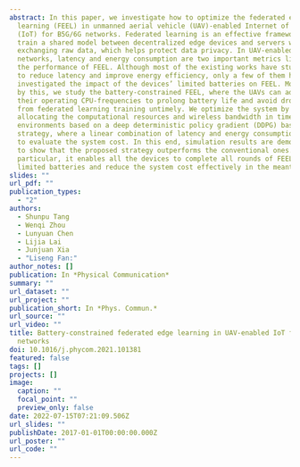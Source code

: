 ```yaml
---
abstract: In this paper, we investigate how to optimize the federated edge
  learning (FEEL) in unmanned aerial vehicle (UAV)-enabled Internet of Things
  (IoT) for B5G/6G networks. Federated learning is an effective framework to
  train a shared model between decentralized edge devices and servers without
  exchanging raw data, which helps protect data privacy. In UAV-enabled IoT
  networks, latency and energy consumption are two important metrics limiting
  the performance of FEEL. Although most of the existing works have studied how
  to reduce latency and improve energy efficiency, only a few of them have
  investigated the impact of the devices’ limited batteries on FEEL. Motivated
  by this, we study the battery-constrained FEEL, where the UAVs can adjust
  their operating CPU-frequencies to prolong battery life and avoid dropping
  from federated learning training untimely. We optimize the system by jointly
  allocating the computational resources and wireless bandwidth in time-varying
  environments based on a deep deterministic policy gradient (DDPG) based
  strategy, where a linear combination of latency and energy consumption is used
  to evaluate the system cost. In this end, simulation results are demonstrated
  to show that the proposed strategy outperforms the conventional ones. In
  particular, it enables all the devices to complete all rounds of FEEL with
  limited batteries and reduce the system cost effectively in the meantime.
slides: ""
url_pdf: ""
publication_types:
  - "2"
authors:
  - Shunpu Tang
  - Wenqi Zhou
  - Lunyuan Chen
  - Lijia Lai
  - Junjuan Xia
  - "Liseng Fan:"
author_notes: []
publication: In *Physical Communication*
summary: ""
url_dataset: ""
url_project: ""
publication_short: In *Phys. Commun.*
url_source: ""
url_video: ""
title: Battery-constrained federated edge learning in UAV-enabled IoT for B5G/6G
  networks
doi: 10.1016/j.phycom.2021.101381
featured: false
tags: []
projects: []
image:
  caption: ""
  focal_point: ""
  preview_only: false
date: 2022-07-15T07:21:09.506Z
url_slides: ""
publishDate: 2017-01-01T00:00:00.000Z
url_poster: ""
url_code: ""
---
```

